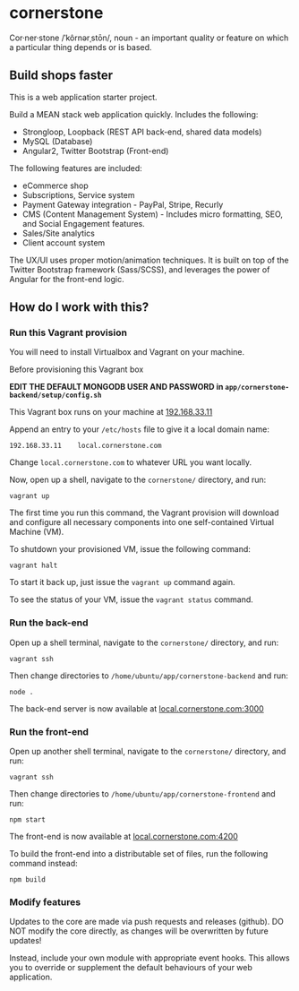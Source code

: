 # cornerstone
Cor·ner·stone /ˈkôrnərˌstōn/, noun - an important quality or feature on which a particular thing depends or is based.


## Build shops faster

This is a web application starter project.

Build a MEAN stack web application quickly. Includes the following:

 * Strongloop, Loopback (REST API back-end, shared data models)
 * MySQL (Database)
 * Angular2, Twitter Bootstrap (Front-end)

The following features are included:

 * eCommerce shop
 * Subscriptions, Service system
 * Payment Gateway integration - PayPal, Stripe, Recurly
 * CMS (Content Management System) - Includes micro formatting, SEO, and Social Engagement features.
 * Sales/Site analytics
 * Client account system

The UX/UI uses proper motion/animation techniques. It is built on top of the Twitter Bootstrap framework (Sass/SCSS), and leverages the power of Angular for the front-end logic.


## How do I work with this?

### Run this Vagrant provision

You will need to install Virtualbox and Vagrant on your machine.

Before provisioning this Vagrant box

**EDIT THE DEFAULT MONGODB USER AND PASSWORD in `app/cornerstone-backend/setup/config.sh`**

This Vagrant box runs on your machine at [192.168.33.11](192.168.33.11)

Append an entry to your `/etc/hosts` file to give it a local domain name:

```
192.168.33.11    local.cornerstone.com
```

Change `local.cornerstone.com` to whatever URL you want locally.

Now, open up a shell, navigate to the `cornerstone/` directory, and run:

```
vagrant up
```

The first time you run this command, the Vagrant provision will download and configure all necessary components into one self-contained Virtual Machine (VM).

To shutdown your provisioned VM, issue the following command:

```
vagrant halt
```

To start it back up, just issue the `vagrant up` command again.

To see the status of your VM, issue the `vagrant status` command.

### Run the back-end

Open up a shell terminal, navigate to the `cornerstone/` directory, and run:

```
vagrant ssh
```

Then change directories to `/home/ubuntu/app/cornerstone-backend` and run:

```
node .
```

The back-end server is now available at [local.cornerstone.com:3000](local.cornerstone.com:3000)

### Run the front-end

Open up another shell terminal, navigate to the `cornerstone/` directory, and run:

```
vagrant ssh
```

Then change directories to `/home/ubuntu/app/cornerstone-frontend` and run:

```
npm start
```

The front-end is now available at [local.cornerstone.com:4200](local.cornerstone.com:4200)

To build the front-end into a distributable set of files, run the following command instead:

```
npm build
```

### Modify features


Updates to the core are made via push requests and releases (github). 
DO NOT modify the core directly, as changes will be overwritten by future updates!


Instead, include your own module with appropriate event hooks. This allows you to override or supplement the default behaviours of your web application.


